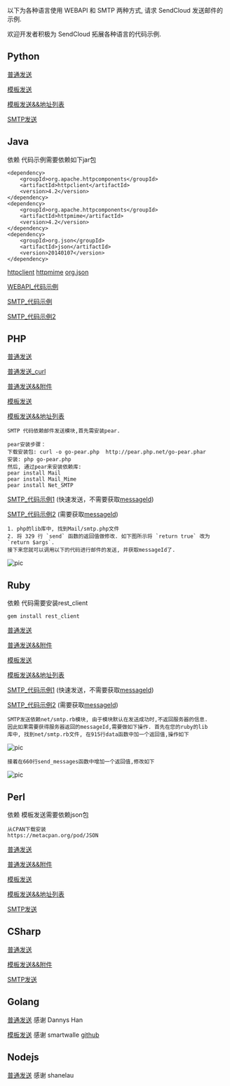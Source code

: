 以下为各种语言使用 WEBAPI 和 SMTP 两种方式, 请求 SendCloud 发送邮件的示例.

欢迎开发者积极为 SendCloud 拓展各种语言的代码示例.

## Python

[普通发送](email/downloads/python/python_common.py)

[模板发送](email/downloads/python/python_template.py)

[模板发送&&地址列表](email/downloads/python/python_template_maillist.py)

[SMTP发送](email/downloads/python/python_smtp.py)

## Java

依赖
代码示例需要依赖如下jar包
```
<dependency>
    <groupId>org.apache.httpcomponents</groupId>
    <artifactId>httpclient</artifactId>
    <version>4.2</version>
</dependency>
<dependency>
    <groupId>org.apache.httpcomponents</groupId>
    <artifactId>httpmime</artifactId>
    <version>4.2</version>
</dependency>
<dependency>
    <groupId>org.json</groupId>
    <artifactId>json</artifactId>
    <version>20140107</version>
</dependency>
```
[httpclient](http://mvnrepository.com/artifact/org.apache.httpcomponents/httpclient/4.2) [httpmime](http://mvnrepository.com/artifact/org.apache.httpcomponents/httpmime/4.2) [org.json](http://mvnrepository.com/artifact/org.json/json/20140107)

[WEBAPI_代码示例](email/downloads/java/SendCloud.java)

[SMTP_代码示例](email/downloads/java/SendCloudSmtp.java)

[SMTP_代码示例2](email/downloads/java/SendCloudSmtp2.java)

## PHP

[普通发送](email/downloads/php/php_common.php)

[普通发送_curl](email/downloads/php/php_curl.php)

[普通发送&&附件](email/downloads/php/php_attachment.php)

[模板发送](email/downloads/php/php_template.php)

[模板发送&&地址列表](email/downloads/php/php_template_maillist.php)

```
SMTP 代码依赖邮件发送模块,首先需安装pear.

pear安装步骤：
下载安装包: curl -o go-pear.php  http://pear.php.net/go-pear.phar
安装: php go-pear.php
然后, 通过pear来安装依赖库:
pear install Mail 
pear install Mail_Mime
pear install Net_SMTP
```    

[SMTP_代码示例1](email/downloads/php/php_smtp_1.php) (快速发送，不需要获取[messageId](../guide/rule/#messageid-emailid))

[SMTP_代码示例2](email/downloads/php/php_smtp_2.php) (需要获取[messageId](../guide/rule/#messageid-emailid))

```
1. php的lib库中, 找到Mail/smtp.php文件
2. 将 329 行 `send` 函数的返回值做修改. 如下图所示将 `return true` 改为 `return $args`.
接下来您就可以调用以下的代码进行邮件的发送, 并获取messageId了.
```
      
![pic](/resources/php.png) 
          

## Ruby

依赖
代码需要安装rest_client
```
gem install rest_client
```

[普通发送](email/downloads/ruby/ruby_common.rb)

[普通发送&&附件](email/downloads/ruby/ruby_attachment.rb)

[模板发送](email/downloads/ruby/ruby_template.rb)

[模板发送&&地址列表](email/downloads/ruby/ruby_template_maillist.rb)

[SMTP_代码示例1](email/downloads/ruby/ruby_smtp_1.rb) (快速发送，不需要获取[messageId](../guide/rule/#messageid-emailid))

[SMTP_代码示例2](email/downloads/ruby/ruby_smtp_2.rb) (需要获取[messageId](../guide/rule/#messageid-emailid))

```
SMTP发送依赖net/smtp.rb模块, 由于模块默认在发送成功时,不返回服务器的信息. 
因此如果需要获得服务器返回的messageId,需要做如下操作. 首先在您的ruby的lib
库中, 找到net/smtp.rb文件, 在915行data函数中加一个返回值,操作如下
```
      
![pic](/resources/ruby2.png)
      
```
接着在660行send_messages函数中增加一个返回值,修改如下
```

![pic](/resources/ruby1.png)

## Perl

依赖
模板发送需要依赖json包
```
从CPAN下载安装
https://metacpan.org/pod/JSON
```

[普通发送](email/downloads/perl/perl_common.pm)

[普通发送&&附件](email/downloads/perl/perl_attachment.pm)

[模板发送](email/downloads/perl/perl_template.pm)

[模板发送&&地址列表](email/downloads/perl/perl_template_maillist.pm)

[SMTP发送](email/downloads/perl/perl_smtp.pm)

## CSharp

[普通发送](email/downloads/csharp/csharp_common.cs)

[模板发送&&附件](email/downloads/csharp/csharp_template.cs)

[SMTP发送](email/downloads/csharp/csharp_smtp.cs)

## Golang

[普通发送](email/downloads/golang/golang_common.go) 感谢 Dannys Han

[模板发送](email/downloads/golang/golang_template.go) 感谢 smartwalle [github](https://github.com/smartwalle/sendcloud)

## Nodejs

[普通发送](https://github.com/shanelau/sendcloud) 感谢 shanelau


